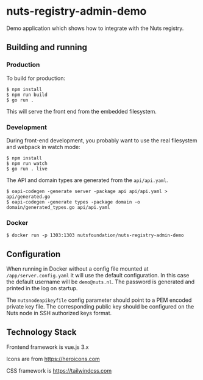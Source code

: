 # nuts-registry-admin-demo
Demo application which shows how to integrate with the Nuts registry.

## Building and running
### Production
To build for production:

```shell
$ npm install
$ npm run build
$ go run .
```

This will serve the front end from the embedded filesystem.
### Development

During front-end development, you probably want to use the real filesystem and webpack in watch mode:

```shell
$ npm install
$ npm run watch
$ go run . live
```

The API and domain types are generated from the `api/api.yaml`.
```shell
$ oapi-codegen -generate server -package api api/api.yaml > api/generated.go
$ oapi-codegen -generate types -package domain -o domain/generated_types.go api/api.yaml

```

### Docker
```shell
$ docker run -p 1303:1303 nutsfoundation/nuts-registry-admin-demo
```

## Configuration
When running in Docker without a config file mounted at `/app/server.config.yaml` it will use the default configuration.
In this case the default username will be `demo@nuts.nl`. The password is generated and printed in the log on startup.

The `nutsnodeapikeyfile` config parameter should point to a PEM encoded private key file. The corresponding public key should be configured on the Nuts node in SSH authorized keys format. 

## Technology Stack

Frontend framework is vue.js 3.x

Icons are from https://heroicons.com

CSS framework is https://tailwindcss.com



